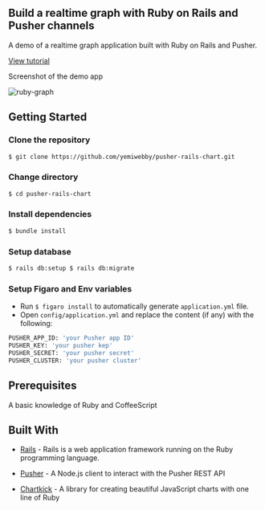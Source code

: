 ## Build a realtime graph with Ruby on Rails and Pusher channels

A demo of a realtime graph application built with Ruby on Rails and Pusher.

[View tutorial](https://pusher.com/tutorials/polling-ruby-rails-postgresql)

Screenshot of the demo app

![ruby-graph](https://user-images.githubusercontent.com/19610753/40513674-6381e962-5f9e-11e8-8e74-4001a71be1c5.gif)


## Getting Started

### Clone the repository
```bash
$ git clone https://github.com/yemiwebby/pusher-rails-chart.git
```

### Change directory
```bash
$ cd pusher-rails-chart
```

### Install dependencies
```bash
$ bundle install
```

### Setup database
```bash
$ rails db:setup $ rails db:migrate
```

### Setup Figaro and Env variables
* Run `$ figaro install` to automatically generate `application.yml` file.
* Open `config/application.yml` and replace the content (if any) with the following:

```bash
PUSHER_APP_ID: 'your Pusher app ID'
PUSHER_KEY: 'your pusher kep'
PUSHER_SECRET: 'your pusher secret'
PUSHER_CLUSTER: 'your pusher cluster'
```

## Prerequisites
A basic knowledge of Ruby and CoffeeScript

## Built With

* [Rails](https://rubyonrails.org/) - Rails is a web application framework running on the Ruby programming language.

* [Pusher](https://pusher.com/) - A Node.js client to interact with the Pusher REST API

* [Chartkick](https://www.chartkick.com/) - A library for creating beautiful JavaScript charts with one line of Ruby
